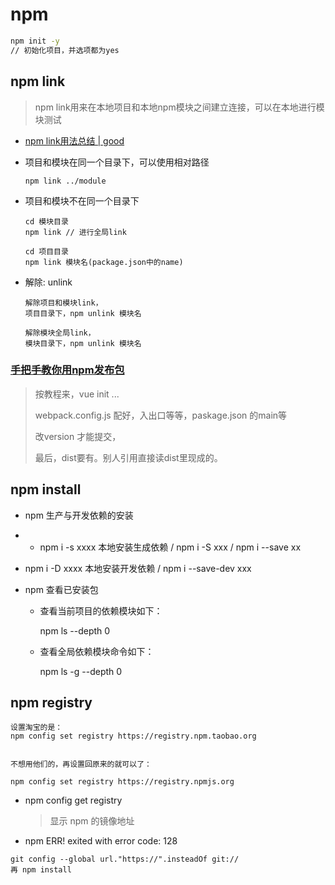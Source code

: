# npm 



```bash
npm init -y
// 初始化项目，并选项都为yes
```





## npm link

> npm link用来在本地项目和本地npm模块之间建立连接，可以在本地进行模块测试

* [npm link用法总结 | good](https://www.cnblogs.com/mengff/p/11743145.html)

* 项目和模块在同一个目录下，可以使用相对路径

  ```
  npm link ../module
  ```

* 项目和模块不在同一个目录下

  ```
  cd 模块目录
  npm link // 进行全局link
  
  cd 项目目录
  npm link 模块名(package.json中的name)
  ```

* 解除: unlink

  ```
  解除项目和模块link，
  项目目录下，npm unlink 模块名
  
  解除模块全局link，
  模块目录下，npm unlink 模块名
  ```

  



### [手把手教你用npm发布包](https://blog.csdn.net/taoerchun/article/details/82531549) 

> 按教程来，vue init ...
>
> webpack.config.js 配好，入出口等等，paskage.json 的main等
>
> 改version 才能提交，
>
> 最后，dist要有。别人引用直接读dist里现成的。



## npm install

- npm  生产与开发依赖的安装

* * npm i -s xxxx   本地安装生成依赖  /  npm i -S xxx   /  npm i --save xx

* npm i -D xxxx 本地安装开发依赖  /  npm i --save-dev xxx

* npm 查看已安装包

  - 查看当前项目的依赖模块如下：

    npm ls --depth 0

  - 查看全局依赖模块命令如下：

    npm ls -g --depth 0

    

## npm registry

```
设置淘宝的是：
npm config set registry https://registry.npm.taobao.org


不想用他们的，再设置回原来的就可以了：

npm config set registry https://registry.npmjs.org
```



* npm config get registry

  > 显示 npm 的镜像地址



* npm ERR! exited with error code: 128

```
git config --global url."https://".insteadOf git://
再 npm install 
```

